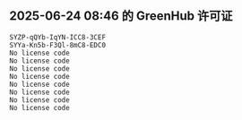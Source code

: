 ## 2025-06-24 08:46 的 GreenHub 许可证
```
SYZP-qQYb-IqYN-ICC8-3CEF
SYYa-Kn5b-F3Ql-8mC8-EDC0
No license code
No license code
No license code
No license code
No license code
No license code
No license code
No license code
```
